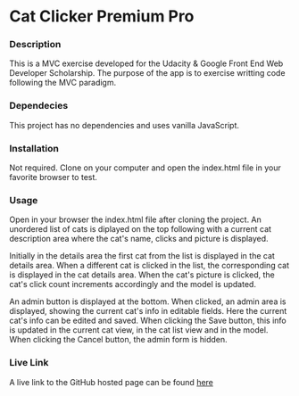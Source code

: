 # Cat Clicker Premium Pro


### Description
This is a MVC exercise developed for the Udacity & Google Front End Web Developer Scholarship.
The purpose of the app is to exercise writting code following the MVC paradigm.


### Dependecies
This project has no dependencies and uses vanilla JavaScript.


### Installation
Not required.
Clone on your computer and open the index.html file in your favorite browser to test.


### Usage
Open in your browser the index.html file after cloning the project.
An unordered list of cats is diplayed on the top following with a current cat description area
where the cat's name, clicks and picture is displayed.

Initially in the details area the first cat from the list is displayed in the cat details area.
When a different cat is clicked in the list, the corresponding cat is displayed in the cat details area. 
When the cat's picture is clicked, the cat's click count increments accordingly and the model is updated.

An admin button is displayed at the bottom.
When clicked, an admin area is displayed, showing the current cat's info in editable fields.
Here the current cat's info can be edited and saved.
When clicking the Save button, this info is updated in the current cat view, in the cat list view and in the model.
When clicking the Cancel button, the admin form is hidden.


### Live Link
A live link to the GitHub hosted page can be found [here](https://hrdaniel4877.github.io/cat-clicker-premium-pro/)